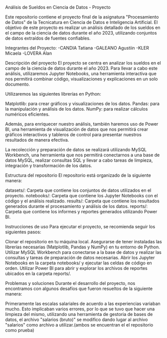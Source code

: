 Análisis de Sueldos en Ciencia de Datos - Proyecto

Este repositorio contiene el proyecto final de la asignatura "Procesamiento de Datos" de la Tecnicatura en Ciencia de Datos e Inteligencia Artificial. El objetivo de este proyecto es realizar un análisis detallado de los sueldos en el campo de la ciencia de datos durante el año 2023, utilizando conjuntos de datos extraídos de fuentes confiables.

Integrantes del Proyecto:
-CANDIA Tatiana
-GALEANO Agustiin
-KLER Micaela
-LOVERA Alan


Descripción del proyecto
El proyecto se centra en analizar los sueldos en el campo de la ciencia de datos durante el año 2023. Para llevar a cabo este análisis, utilizaremos Jupyter Notebooks, una herramienta interactiva que nos permitirá combinar código, visualizaciones y explicaciones en un solo documento.

Utilizaremos las siguientes librerías en Python:

Matplotlib: para crear gráficos y visualizaciones de los datos.
Pandas: para la manipulación y análisis de los datos.
NumPy: para realizar cálculos numéricos eficientes.

Además, para enriquecer nuestro análisis, también haremos uso de Power BI, una herramienta de visualización de datos que nos permitirá crear gráficos interactivos y tableros de control para presentar nuestros resultados de manera efectiva.

La recolección y preparación de datos se realizará utilizando MySQL Workbench, una herramienta que nos permitirá conectarnos a una base de datos MySQL, realizar consultas SQL y llevar a cabo tareas de limpieza, integración y transformación de los datos.

Estructura del repositorio
El repositorio está organizado de la siguiente manera:

datasets/: Carpeta que contiene los conjuntos de datos utilizados en el proyecto.
notebooks/: Carpeta que contiene los Jupyter Notebooks con el código y el análisis realizado.
results/: Carpeta que contiene los resultados generados durante el procesamiento y análisis de los datos.
reports/: Carpeta que contiene los informes y reportes generados utilizando Power BI.

Instrucciones de uso
Para ejecutar el proyecto, se recomienda seguir los siguientes pasos:

Clonar el repositorio en tu máquina local.
Asegurarse de tener instaladas las librerías necesarias (Matplotlib, Pandas y NumPy) en tu entorno de Python.
Utilizar MySQL Workbench para conectarse a la base de datos y realizar las consultas y tareas de preparación de datos necesarias.
Abrir los Jupyter Notebooks en la carpeta notebooks/ y ejecutar las celdas de código en orden.
Utilizar Power BI para abrir y explorar los archivos de reportes ubicados en la carpeta reports/.

Problemas y soluciones
Durante el desarrollo del proyecto, nos encontramos con algunos desafíos que fueron resueltos de la siguiente manera:

Primeramente las escalas salariales de acuerdo a las experiencias variaban mucho. Esto implicaban varios errores, por lo que se tuvo que hacer una limpieza del mismo, utilizando una herramienta de gestoria de bases de datos, el archivo "salarios (bruto)" se modifico dando lugar al archivo 
"salarios" como archivo a utilizar.(ambos se encuentran el el repositorio como prueba)

